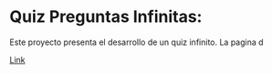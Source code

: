 # Quiz Preguntas Infinitas:

Este proyecto presenta el desarrollo de un quiz infinito. 
La pagina d


[Link](https://res.cloudinary.com/ducxt7zb3/image/upload/v1642158124/imagenPrincipal_tpvbr9.png)